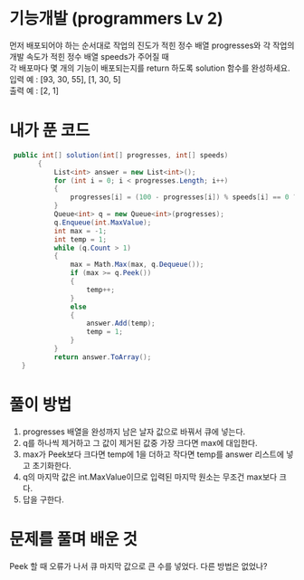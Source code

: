 # 기능개발 (programmers Lv 2)
먼저 배포되어야 하는 순서대로 작업의 진도가 적힌 정수 배열 progresses와 각 작업의 개발 속도가 적힌 정수 배열 speeds가 주어질 때  
각 배포마다 몇 개의 기능이 배포되는지를 return 하도록 solution 함수를 완성하세요.
 입력 예 : [93, 30, 55], [1, 30, 5]  
 출력 예 : [2, 1]
# 내가 푼 코드
 ```cs
  public int[] solution(int[] progresses, int[] speeds)
        {
            List<int> answer = new List<int>();
            for (int i = 0; i < progresses.Length; i++)
            {
                progresses[i] = (100 - progresses[i]) % speeds[i] == 0 ? (100 - progresses[i]) / speeds[i] : (100 - progresses[i]) / speeds[i] + 1;
            }
            Queue<int> q = new Queue<int>(progresses);
            q.Enqueue(int.MaxValue);
            int max = -1;
            int temp = 1;
            while (q.Count > 1)
            {
                max = Math.Max(max, q.Dequeue());
                if (max >= q.Peek())
                {
                    temp++;
                }
                else
                {
                    answer.Add(temp);
                    temp = 1;
                }
            }
            return answer.ToArray();
    }
 ```
# 풀이 방법
 1. progresses 배열을 완성까지 남은 날자 값으로 바꿔서 큐에 넣는다.
 1. q를 하나씩 제거하고 그 값이 제거된 값중 가장 크다면 max에 대입한다.
 1. max가 Peek보다 크다면 temp에 1을 더하고 작다면 temp를 answer 리스트에 넣고 초기화한다.
 1. q의 마지막 값은 int.MaxValue이므로 입력된 마지막 원소는 무조건 max보다 크다.
 1. 답을 구한다.
# 문제를 풀며 배운 것
 Peek 할 때 오류가 나서 큐 마지막 값으로 큰 수를 넣었다. 다른 방법은 없었나?